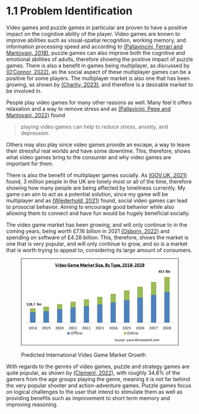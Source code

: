 # 1.1 Problem Identification

Video games and puzzle games in particular are proven to have a positive impact on the cognitive ability of the player. Video games are known to improve abilities such as visual-spatial recognition, working memory, and information processing speed and according to [(Pallavincini, Ferrari and Mantovani, 2018)](references.md), puzzle games can also improve both the cognitive and emotional abilities of adults, therefore showing the positive impact of puzzle games. There is also a benefit in games being multiplayer, as discussed by [(O’Connor, 2022)](references.md), as the social aspect of these multiplayer games can be a positive for some players. The multiplayer market is also one that has been growing, as shown by [(Charity, 2023)](references.md), and therefore is a desirable market to be involved in.

People play video games for many other reasons as well. Many feel it offers relaxation and a way to remove stress and as [(Pallavicini, Pepe and Mantovani, 2022)](references.md) found&#x20;

> playing video games can help to reduce stress, anxiety, and depression.

Others may also play since video games provide an escape, a way to leave their stressful real worlds and have some downtime. This, therefore, shows what video games bring to the consumer and why video games are important for them.

There is also the benefit of multiplayer games socially. As [(GOV.UK, 2021)](references.md) found, 3 million people in the UK are lonely most or all of the time, therefore showing how many people are being affected by loneliness currently. My game can aim to act as a potential solution, since my game will be multiplayer and as [(Wiederhold, 2021)](references.md) found, social video games can lead to prosocial behavior. Aiming to encourage good behavior while also allowing them to connect and have fun would be hugely beneficial socially.

The video game market has been growing, and will only continue to in the coming years, being worth £7.16 billion in 2021 [(Osborn, 2022)](references.md) and spending on software of £4.28 billion. This, therefore, shows the market is one that is very popular, and will only continue to grow, and so is a market that is worth trying to appeal to, considering its large amount of consumers.

<figure><img src="../.gitbook/assets/video game market size.jpg" alt=""><figcaption><p>Predicted International Video Game Market Growth</p></figcaption></figure>

With regards to the genres of video games, puzzle and strategy games are quite popular, as shown by [(Clement, 2022)](references.md), with roughly 34.8% of the gamers from the age groups playing the genre, meaning it is not far behind the very popular shooter and action-adventure games. Puzzle games focus on logical challenges to the user that intend to stimulate them as well as providing benefits such as improvement to short term memory and improving reasoning.

